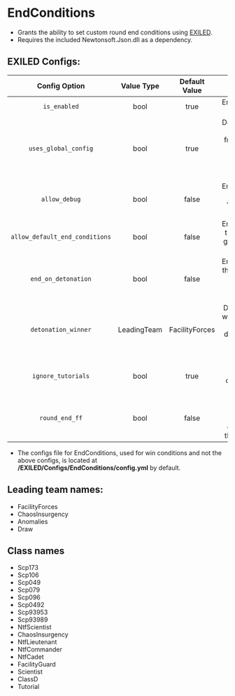 # EndConditions
- Grants the ability to set custom round end conditions using [EXILED](https://github.com/galaxy119/EXILED/).
- Requires the included Newtonsoft.Json.dll as a dependency.

## EXILED Configs:
| Config Option | Value Type | Default Value | Description |
|:------------------------:|:----------:|:-------------:|:------------------------------------------:|
| `is_enabled` | bool | true | Enables/Disables the plugin. |
| `uses_global_config` | bool | true | Determines if the server reads from the central config file, otherwise it makes a new one. |
| `allow_debug` | bool | false | Enables/Disables printing of various debug messages. |
| `allow_default_end_conditions` | bool | false | Enables/Disables the use of base game round end conditions. |
| `end_on_detonation` | bool | false | Enables/Disables the round ending when the warhead detonates.. |
| `detonation_winner` | LeadingTeam | FacilityForces | Determines who will win when the warhead detonates using LeadingTeam names. |
| `ignore_tutorials` | bool | true | Determines if tutorials are calculated as a player. |
| `round_end_ff` | bool | false | Determines if FriendlyFire should be enabled when the round ends. |

- The configs file for EndConditions, used for win conditions and not the above configs, is located at __/EXILED/Configs/EndConditions/config.yml__ by default.

## Leading team names:
- FacilityForces
- ChaosInsurgency
- Anomalies
- Draw

## Class names
- Scp173
- Scp106
- Scp049
- Scp079
- Scp096
- Scp0492
- Scp93953
- Scp93989
- NtfScientist
- ChaosInsurgency
- NtfLieutenant
- NtfCommander
- NtfCadet
- FacilityGuard
- Scientist
- ClassD
- Tutorial